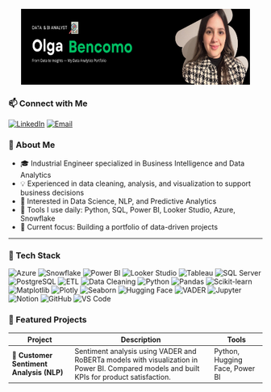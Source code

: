 
<p align="center">
  <img src="Portfolio-banner.png" width="90%" height="150">
</p>


### 📫 Connect with Me  

[![LinkedIn](https://img.shields.io/badge/LinkedIn-0A66C2?style=for-the-badge&logo=linkedin&logoColor=white)](https://www.linkedin.com/in/olgambencomo/)
[![Email](https://img.shields.io/badge/Email-D14836?style=for-the-badge&logo=gmail&logoColor=white)](mailto:obencomoromero@gmail.com)

### 🚀 About Me

- 🎓 Industrial Engineer specialized in Business Intelligence and Data Analytics 
- 💡 Experienced in data cleaning, analysis, and visualization to support business decisions  
- 🧠 Interested in Data Science, NLP, and Predictive Analytics  
- 🧩 Tools I use daily: Python, SQL, Power BI, Looker Studio, Azure, Snowflake 
- 🎯 Current focus: Building a portfolio of data-driven projects 

---
### 🧠 Tech Stack

 
![Azure](https://img.shields.io/badge/Microsoft%20Azure-0078D4?style=for-the-badge&logo=microsoftazure&logoColor=white)
![Snowflake](https://img.shields.io/badge/Snowflake-29B5E8?style=for-the-badge&logo=snowflake&logoColor=white)
![Power BI](https://img.shields.io/badge/Power%20BI-F2C811?style=for-the-badge&logo=powerbi&logoColor=black)
![Looker Studio](https://img.shields.io/badge/Looker%20Studio-4285F4?style=for-the-badge&logo=looker&logoColor=white)
![Tableau](https://img.shields.io/badge/Tableau-E97627?style=for-the-badge&logo=tableau&logoColor=white)
![SQL Server](https://img.shields.io/badge/SQL%20Server-CC2927?style=for-the-badge&logo=microsoftsqlserver&logoColor=white)
![PostgreSQL](https://img.shields.io/badge/PostgreSQL-336791?style=for-the-badge&logo=postgresql&logoColor=white)
![ETL](https://img.shields.io/badge/ETL%20Pipelines-4B8BBE?style=for-the-badge&logo=databricks&logoColor=white)
![Data Cleaning](https://img.shields.io/badge/Data%20Cleaning-4CAF50?style=for-the-badge&logo=pandas&logoColor=white)
![Python](https://img.shields.io/badge/Python-3776AB?style=for-the-badge&logo=python&logoColor=white)
![Pandas](https://img.shields.io/badge/Pandas-150458?style=for-the-badge&logo=pandas&logoColor=white)
![Scikit-learn](https://img.shields.io/badge/Scikit--learn-F7931E?style=for-the-badge&logo=scikitlearn&logoColor=white)
![Matplotlib](https://img.shields.io/badge/Matplotlib-11557C?style=for-the-badge&logo=plotly&logoColor=white)
![Plotly](https://img.shields.io/badge/Plotly-3F4F75?style=for-the-badge&logo=plotly&logoColor=white)
![Seaborn](https://img.shields.io/badge/Seaborn-4C8CBF?style=for-the-badge&logo=python&logoColor=white)
![Hugging Face](https://img.shields.io/badge/Hugging%20Face-FFD21E?style=for-the-badge&logo=huggingface&logoColor=black)
![VADER](https://img.shields.io/badge/VADER-008080?style=for-the-badge&logo=python&logoColor=white)
![Jupyter](https://img.shields.io/badge/Jupyter-F37626?style=for-the-badge&logo=jupyter&logoColor=white)
![Notion](https://img.shields.io/badge/Notion-000000?style=for-the-badge&logo=notion&logoColor=white)
![GitHub](https://img.shields.io/badge/GitHub-181717?style=for-the-badge&logo=github&logoColor=white)
![VS Code](https://img.shields.io/badge/VS%20Code-007ACC?style=for-the-badge&logo=visualstudiocode&logoColor=white)




### 📂 Featured Projects  

| Project | Description | Tools |
|----------|--------------|--------|
| 🧠 **Customer Sentiment Analysis (NLP)** | Sentiment analysis using VADER and RoBERTa models with visualization in Power BI. Compared models and built KPIs for product satisfaction. | Python, Hugging Face, Power BI |
